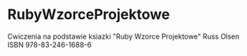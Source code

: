RubyWzorceProjektowe
====================

Cwiczenia na podstawie ksiazki "Ruby Wzorce Projektowe" Russ Olsen ISBN 978-83-246-1688-6
